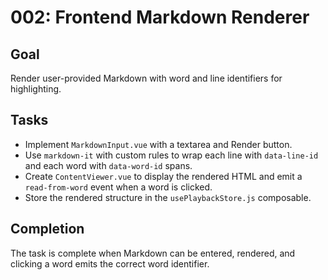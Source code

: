 # 002: Frontend Markdown Renderer

## Goal
Render user-provided Markdown with word and line identifiers for highlighting.

## Tasks
- Implement `MarkdownInput.vue` with a textarea and Render button.
- Use `markdown-it` with custom rules to wrap each line with `data-line-id` and each word with `data-word-id` spans.
- Create `ContentViewer.vue` to display the rendered HTML and emit a `read-from-word` event when a word is clicked.
- Store the rendered structure in the `usePlaybackStore.js` composable.

## Completion
The task is complete when Markdown can be entered, rendered, and clicking a word emits the correct word identifier.
